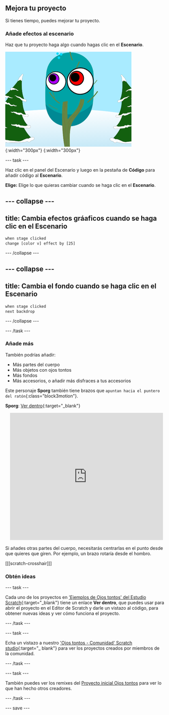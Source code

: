 ## Mejora tu proyecto

Si tienes tiempo, puedes mejorar tu proyecto.

### Añade efectos al escenario

Haz que tu proyecto haga algo cuando hagas clic en el **Escenario**.

![El escenario con efectos gráficos.](images/stage-effects.png){:width="300px"}
{:width="300px"}

--- task ---

Haz clic en el panel del Escenario y luego en la pestaña de **Código** para añadir código al **Escenario**.

**Elige:** Elige lo que quieras cambiar cuando se haga clic en el **Escenario**.

--- collapse ---
---
title: Cambia efectos gráaficos cuando se haga clic en el Escenario
---

```blocks3
when stage clicked
change [color v] effect by [25]
```

--- /collapse ---

--- collapse ---
---
title: Cambia el fondo cuando se haga clic en el Escenario
---

```blocks3
when stage clicked
next backdrop
```

--- /collapse ---

--- /task ---

### Añade más

También podrías añadir:
- Más partes del cuerpo
- Más objetos con ojos tontos
- Más fondos
- Más accesorios, o añadir más disfraces a tus accesorios

Este personaje **Sporg** también tiene brazos que `apuntan hacia el puntero del ratón`{:class="block3motion"}.

**Sporg**: [Ver dentro](https://scratch.mit.edu/projects/495865892/editor){:target="_blank"}
<div class="scratch-preview" style="margin-left: 15px;">
  <iframe allowtransparency="true" width="485" height="402" src="https://scratch.mit.edu/projects/embed/495865892/?autostart=false" frameborder="0"></iframe>
</div>

Si añades otras partes del cuerpo, necesitarás centrarlas en el punto desde que quieres que giren. Por ejemplo, un brazo rotaría desde el hombro.

[[[scratch-crosshair]]]

### Obtén ideas

--- task ---

Cada uno de los proyectos en ['Ejemplos de Ojos tontos' del Estudio Scratch](https://scratch.mit.edu/studios/29029028){:target="_blank"} tiene un enlace **Ver dentro**, que puedes usar para abrir el proyecto en el Editor de Scratch y darle un vistazo al código, para obtener nuevas ideas y ver cómo funciona el proyecto.

--- /task ---

--- task ---

Echa un vistazo a nuestro ['Ojos tontos - Comunidad' Scratch studio](https://scratch.mit.edu/studios/29120534){:target="_ blank"} para ver los proyectos creados por miembros de la comunidad.

--- /task ---

--- task ---

También puedes ver los remixes del [Proyecto inicial Ojos tontos](https://scratch.mit.edu/projects/582221984/remixes) para ver lo que han hecho otros creadores.

--- /task ---

--- save ---

